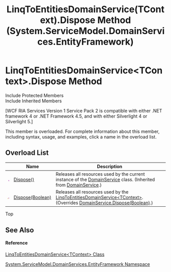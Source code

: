﻿---
title: LinqToEntitiesDomainService(TContext).Dispose Method  (System.ServiceModel.DomainServices.EntityFramework)
TOCTitle: Dispose Method
ms:assetid: Overload:System.ServiceModel.DomainServices.EntityFramework.LinqToEntitiesDomainService`1.Dispose
ms:mtpsurl: https://msdn.microsoft.com/en-us/library/Ff423074(v=VS.91)
ms:contentKeyID: 28755441
ms.date: 01/27/2012
mtps_version: v=VS.91
f1_keywords:
- System.ServiceModel.DomainServices.EntityFramework.LinqToEntitiesDomainService`1.Dispose
dev_langs:
- CSharp
- JScript
- VB
- FSharp
---

# LinqToEntitiesDomainService\<TContext\>.Dispose Method

Include Protected Members  
Include Inherited Members  

\[WCF RIA Services Version 1 Service Pack 2 is compatible with either .NET framework 4 or .NET Framework 4.5, and with either Silverlight 4 or Silverlight 5.\]

This member is overloaded. For complete information about this member, including syntax, usage, and examples, click a name in the overload list.

## Overload List

<table>
<thead>
<tr class="header">
<th> </th>
<th>Name</th>
<th>Description</th>
</tr>
</thead>
<tbody>
<tr class="odd">
<td><img src="images\Ff423329.pubmethod(en-us,VS.91).gif" title="Public method" alt="Public method" /></td>
<td><a href="ff422146(v=vs.91).md">Dispose()</a></td>
<td>Releases all resources used by the current instance of the <a href="ff422911(v=vs.91).md">DomainService</a> class. (Inherited from <a href="ff422911(v=vs.91).md">DomainService</a>.)</td>
</tr>
<tr class="even">
<td><img src="images\Ff422600.protmethod(en-us,VS.91).gif" title="Protected method" alt="Protected method" /></td>
<td><a href="ff423064(v=vs.91).md">Dispose(Boolean)</a></td>
<td>Releases all resources used by the <a href="ff423019(v=vs.91).md">LinqToEntitiesDomainService&lt;TContext&gt;</a>. (Overrides <a href="ff422574(v=vs.91).md">DomainService.Dispose(Boolean)</a>.)</td>
</tr>
</tbody>
</table>

Top

## See Also

#### Reference

[LinqToEntitiesDomainService\<TContext\> Class](ff423019\(v=vs.91\).md)

[System.ServiceModel.DomainServices.EntityFramework Namespace](ff422378\(v=vs.91\).md)

